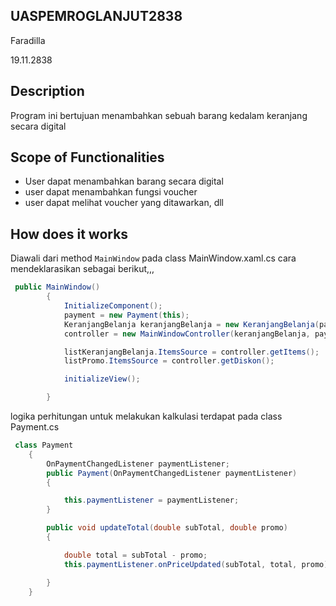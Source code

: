 ﻿## UASPEMROGLANJUT2838
Faradilla

19.11.2838

## Description
Program ini bertujuan menambahkan sebuah barang kedalam keranjang secara digital

## Scope of  Functionalities
- User dapat menambahkan barang secara digital
- user dapat menambahkan fungsi voucher
- user dapat melihat voucher yang ditawarkan, dll

## How does it works
Diawali dari method `MainWindow` pada class MainWindow.xaml.cs cara mendeklarasikan sebagai berikut,,,
```csharp
 public MainWindow()
        {
            InitializeComponent();
            payment = new Payment(this);
            KeranjangBelanja keranjangBelanja = new KeranjangBelanja(payment, this);
            controller = new MainWindowController(keranjangBelanja, payment);

            listKeranjangBelanja.ItemsSource = controller.getItems();
            listPromo.ItemsSource = controller.getDiskon();

            initializeView();

        }
```

logika perhitungan untuk melakukan kalkulasi terdapat pada class Payment.cs
```csharp
 class Payment
    {
        OnPaymentChangedListener paymentListener;
        public Payment(OnPaymentChangedListener paymentListener)
        {

            this.paymentListener = paymentListener;
        }

        public void updateTotal(double subTotal, double promo)
        {

            double total = subTotal - promo;
            this.paymentListener.onPriceUpdated(subTotal, total, promo);

        }
    }
```